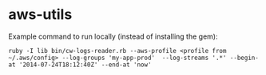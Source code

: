 aws-utils
=========

Example command to run locally (instead of installing the gem):

    ruby -I lib bin/cw-logs-reader.rb --aws-profile <profile from ~/.aws/config> --log-groups 'my-app-prod'  --log-streams '.*' --begin-at '2014-07-24T18:12:40Z' --end-at 'now'